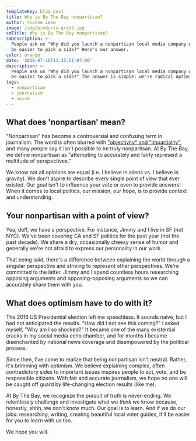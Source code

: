 ```yaml
---
templateKey: blog-post
title: Why is By The Bay nonpartisan?
author: Yvonne Leow
image: /img/products-grid3.jpg
smTitle: Why is By The Bay nonpartisan?
smDescription: >-
  People ask us "Why did you launch a nonpartisan local media company when it'd
  be easier to pick a side?" Here's our answer.
color: orange
date: '2018-07-16T11:35:51-07:00'
description: >-
  People ask us "Why did you launch a nonpartisan local media company when it'd
  be easier to pick a side?" The answer is simple: we're radical optimists.
tags:
  - nonpartisan
  - journalism
  - voice
---
```

## What does 'nonpartisan' mean?

"Nonpartisan" has become a controversial and confusing term in journalism. The word is often blurred with ["objectivity" and "impartiality"](http://pressthink.org/2010/11/the-view-from-nowhere-questions-and-answers/), and many people say it isn't possible to be truly nonpartisan. At By The Bay, we define nonpartisan as "attempting to accurately and fairly represent a multitude of perspectives."

We know not all opinions are equal (i.e. I believe in aliens vs. I believe in gravity). We don't aspire to describe every single point of view that ever existed. Our goal isn't to influence your vote or even to provide answers! When it comes to local politics, our mission, our hope, is to provide context and understanding.

## Your nonpartisan with a point of view?

Yea, deff, we have a perspective.  For instance, Jimmy and I live in SF (not NYC). We've been covering CA and SF politics for the past year (not the past decade). We share a dry, occasionally cheesy sense of humor and generally we're not afraid to express our personality in our work.

That being said, there's a difference between explaining the world through a singular perspective and striving to represent other perspectives. We're committed to the latter. Jimmy and I spend countless hours researching opposing arguments and opposing-opposing arguments so we can accurately share them with you.

## What does optimism have to do with it?

The 2016 US Presidential election left me speechless. It sounds naive, but I had not anticipated the results. "How did I not see this coming?" I asked myself, "Why am I so shocked?" It became one of the many existential cracks in my social media echo chamber, and for months I became disenchanted by national news coverage and disempowered by the political process.  

Since then, I've come to realize that being nonpartisan isn't neutral. Rather, it's brimming with optimism. We believe explaining complex, often contradictory sides to important issues inspires people to act, vote, and be responsible citizens. With fair and accurate journalism, we hope no one will be caught off guard by life-changing election results (like me).   

At By The Bay, we recognize the pursuit of truth is never-ending. We relentlessly challenge and investigate what we _think_ we know because, honestly, shhh, we don't know much. Our goal is to learn. And if we do our jobs: researching, writing, creating beautiful local voter guides, it'll be easier for you to learn with us too.

We hope you will.
